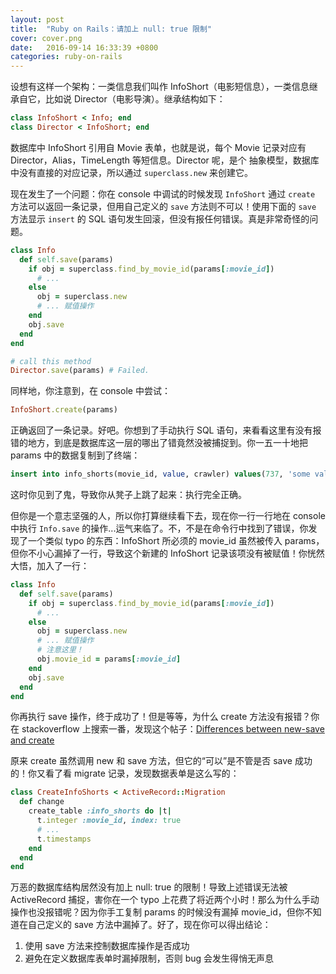 ```yaml
---
layout: post
title:  "Ruby on Rails：请加上 null: true 限制"
cover: cover.png
date:   2016-09-14 16:33:39 +0800
categories: ruby-on-rails
---
```


设想有这样一个架构：一类信息我们叫作 InfoShort（电影短信息），一类信息继承自它，比如说 Director（电影导演）。继承结构如下：

```ruby
class InfoShort < Info; end
class Director < InfoShort; end
```

数据库中 InfoShort 引用自 Movie 表单，也就是说，每个 Movie 记录对应有 Director，Alias，TimeLength 等短信息。Director 呢，是个
抽象模型，数据库中没有直接的对应记录，所以通过 `superclass.new` 来创建它。

现在发生了一个问题：你在 console 中调试的时候发现 `InfoShort` 通过 `create` 方法可以返回一条记录，但用自己定义的 `save` 方法则不可以！使用下面的 `save` 方法显示 `insert` 的 SQL 语句发生回滚，但没有报任何错误。真是非常奇怪的问题。

```ruby
class Info
  def self.save(params)
    if obj = superclass.find_by_movie_id(params[:movie_id])
      # ...
    else
      obj = superclass.new
      # ... 赋值操作
    end
    obj.save
  end
end

# call this method
Director.save(params) # Failed.
```

同样地，你注意到，在 console 中尝试：

```ruby
InfoShort.create(params)
```

正确返回了一条记录。好吧。你想到了手动执行 SQL 语句，来看看这里有没有报错的地方，到底是数据库这一层的哪出了错竟然没被捕捉到。你一五一十地把 params 中的数据复制到了终端：

```sql
insert into info_shorts(movie_id, value, crawler) values(737, 'some value', 'crawler');
```

这时你见到了鬼，导致你从凳子上跳了起来：执行完全正确。

但你是一个意志坚强的人，所以你打算继续看下去，现在你一行一行地在 console 中执行 `Info.save` 的操作...运气来临了。不，不是在命令行中找到了错误，你发现了一个类似 typo 的东西：InfoShort 所必须的 movie_id 虽然被传入 params，但你不小心漏掉了一行，导致这个新建的 InfoShort 记录该项没有被赋值！你恍然大悟，加入了一行：

```ruby
class Info
  def self.save(params)
    if obj = superclass.find_by_movie_id(params[:movie_id])
      # ...
    else
      obj = superclass.new
      # ... 赋值操作
      # 注意这里！
      obj.movie_id = params[:movie_id]
    end
    obj.save
  end
end
```

你再执行 save 操作，终于成功了！但是等等，为什么 create 方法没有报错？你在 stackoverflow 上搜索一番，发现这个帖子：[Differences between new-save and create](http://stackoverflow.com/questions/9791386/differences-between-new-save-and-create)

原来 create 虽然调用 new 和 save 方法，但它的“可以”是不管是否 save 成功的！你又看了看 migrate 记录，发现数据表单是这么写的：

```ruby
class CreateInfoShorts < ActiveRecord::Migration
  def change
    create_table :info_shorts do |t|
      t.integer :movie_id, index: true
      # ...
      t.timestamps
    end
  end
end
```

万恶的数据库结构居然没有加上 null: true 的限制！导致上述错误无法被 ActiveRecord 捕捉，害你在一个 typo 上花费了将近两个小时！那么为什么手动操作也没报错呢？因为你手工复制 params 的时候没有漏掉 movie_id，但你不知道在自己定义的 save 方法中漏掉了。好了，现在你可以得出结论：

1. 使用 save 方法来控制数据库操作是否成功
2. 避免在定义数据库表单时漏掉限制，否则 bug 会发生得悄无声息
